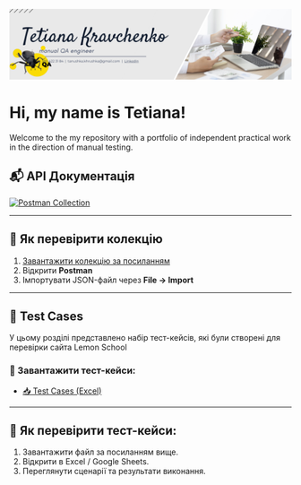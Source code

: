 ![Headers](https://github.com/Agrainel2474/Agrainel2474/blob/main/assets/QA.png)

# Hi, my name is Tetiana!

Welcome to the my repository with a portfolio of independent practical work in the direction of manual testing.


## 📬 API Документація

[![Postman Collection](https://img.shields.io/badge/Postman-Collection-orange?logo=postman)](https://github.com/Agrainel2474/Agrainel2474/raw/main/my_api_collection.json)

---

## 📖 Як перевірити колекцію

1. [Завантажити колекцію за посиланням](https://github.com/Agrainel2474/Agrainel2474/raw/main/my_api_collection.json)
2. Відкрити **Postman**
3. Імпортувати JSON-файл через **File → Import**

---
## 📝 Test Cases

У цьому розділі представлено набір тест-кейсів, які були створені для перевірки сайта Lemon School

### 📄 Завантажити тест-кейси:
- [📥 Test Cases (Excel)](https://github.com/Agrainel2474/Agrainel2474/raw/main/test_cases.xlsx)

---

## 📌 Як перевірити тест-кейси:

1. Завантажити файл за посиланням вище.
2. Відкрити в Excel / Google Sheets.
3. Переглянути сценарії та результати виконання.
